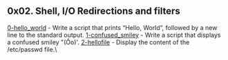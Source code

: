 ## 0x02. Shell, I/O Redirections and filters

[0-hello_world](./0-hello_world) - Write a script that prints “Hello, World”, followed by a new line to the standard output.
[1-confused_smiley](./1-confused_smiley) - Write a script that displays a confused smiley "(Ôo)'.
[2-hellofile](./2-hellofile) - Display the content of the /etc/passwd file.\
